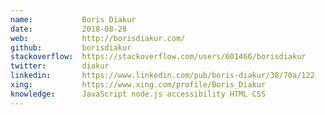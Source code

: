 ```yaml
---
name:           Boris Diakur
date:           2018-08-28
web:            http://borisdiakur.com/
github:         borisdiakur
stackoverflow:  https://stackoverflow.com/users/601466/borisdiakur
twitter:        diakur
linkedin:       https://www.linkedin.com/pub/boris-diakur/38/70a/122
xing:           https://www.xing.com/profile/Boris_Diakur
knowledge:      JavaScript node.js accessibility HTML CSS
---
```


